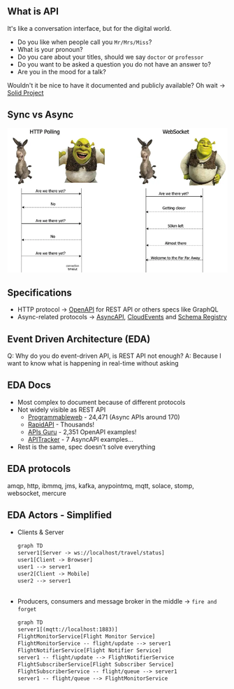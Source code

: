 ## What is API

It's like a conversation interface, but for the digital world.

- Do you like when people call you `Mr/Mrs/Miss`?
- What is your pronoun?
- Do you care about your titles, should we say `doctor` or `professor`
- Do you want to be asked a question you do not have an answer to?
- Are you in the mood for a talk?

Wouldn't it be nice to have it documented and publicly available? Oh wait -> [Solid Project](https://solidproject.org/)

## Sync vs Async

![](assets/websocket-shrek.webp)

## Specifications

* HTTP protocol -> [OpenAPI](https://github.com/OAI/OpenAPI-Specification) for REST API or others specs like GraphQL
* Async-related protocols -> [AsyncAPI](https://github.com/asyncapi/spec), [CloudEvents](https://github.com/cloudevents/spec) and [Schema Registry](https://github.com/cloudevents/spec/blob/main/schemaregistry/spec.md)

## Event Driven Architecture (EDA)

Q: Why do you do event-driven API, is REST API not enough?
A: Because I want to know what is happening in real-time without asking

## EDA Docs

- Most complex to document because of different protocols
- Not widely visible as REST API
  - [Programmableweb](https://www.programmableweb.com/category/all/apis) - 24,471 (Async APIs around 170)
  - [RapidAPI](https://rapidapi.com/categories) - Thousands! 
  - [APIs Guru](https://apis.guru/) - 2,351 OpenAPI examples!
  - [APITracker](https://www.apitracker.io/specifications/asyncapi) - 7 AsyncAPI examples...
- Rest is the same, spec doesn't solve everything

## EDA protocols

amqp, http, ibmmq, jms, kafka, anypointmq, mqtt, solace, stomp, websocket, mercure

## EDA Actors - Simplified

* Clients & Server
  <br/>
    ```mermaid
    graph TD
    server1[Server -> ws://localhost/travel/status]
    user1[Client -> Browser]
    user1 --> server1
    user2[Client -> Mobile]
    user2 --> server1
    ```
  <br/>
* Producers, consumers and message broker in the middle -> `fire and forget`
  <br/>
    ```mermaid
    graph TD
    server1[(mqtt://localhost:1883)]
    FlightMonitorService[Flight Monitor Service]
    FlightMonitorService -- flight/update --> server1
    FlightNotifierService[Flight Notifier Service]
    server1 -- flight/update --> FlightNotifierService
    FlightSubscriberService[Flight Subscriber Service]
    FlightSubscriberService -- flight/queue --> server1
    server1 -- flight/queue --> FlightMonitorService
    ```

